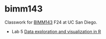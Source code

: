 # bimm143
Classwork for [BIMM143](https://bioboot.github.io/bimm143_F24/) F24 at UC San Diego.

- Lab 5 [Data exploration and visualization in R](file:///Users/pamelinalo/Downloads/BIMM%20143/class18/bimm143/class05/class05.html) 